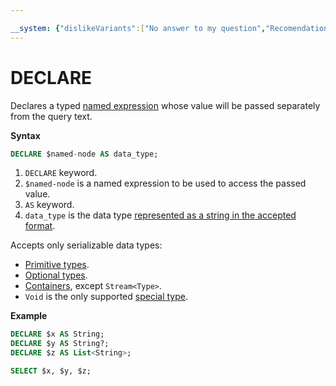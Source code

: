```yaml
---

__system: {"dislikeVariants":["No answer to my question","Recomendations didn't help","The content doesn't match title","Other"]}
---
```

# DECLARE

Declares a typed [named expression](expressions.md#named-nodes) whose value will be passed separately from the query text.

**Syntax**

```sql
DECLARE $named-node AS data_type;
```

1. `DECLARE` keyword.
1. `$named-node` is a named expression to be used to access the passed value.
1. `AS` keyword.
1. `data_type` is the data type [represented as a string in the accepted format](../misc/type_string.md).

Accepts only serializable data types:

* [Primitive types](../types/primitive.md).
* [Optional types](../types/optional.md).
* [Containers](../types/containers.md), except `Stream<Type>`.
* `Void` is the only supported [special type](../types/special.md).

**Example**

```sql
DECLARE $x AS String;
DECLARE $y AS String?;
DECLARE $z AS List<String>;

SELECT $x, $y, $z;
```

